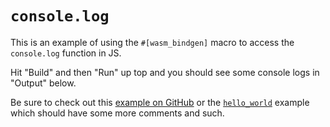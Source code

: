 # `console.log`

This is an example of using the `#[wasm_bindgen]` macro to access the `console.log` function in JS.

Hit "Build" and then "Run" up top and you should see some console logs in "Output" below.

Be sure to check out this [example on GitHub][gh] or the [`hello_world`][hello] example which should have some more comments and such.

[gh]: https://github.com/rustwasm/wasm-bindgen/tree/master/examples/console_log
[hello]: https://webassembly.studio/?f=gzubao6tg3
